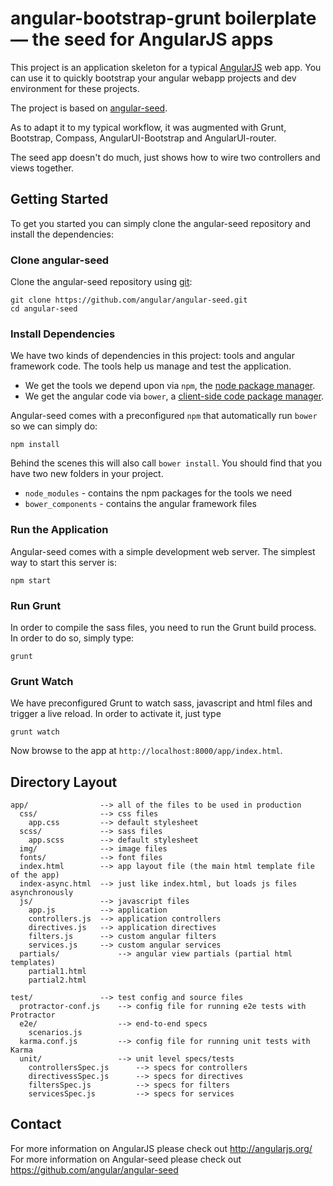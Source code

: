 # angular-bootstrap-grunt boilerplate — the seed for AngularJS apps

This project is an application skeleton for a typical [AngularJS](http://angularjs.org/) web app.
You can use it to quickly bootstrap your angular webapp projects and dev environment for these
projects.

The project is based on [angular-seed](https://github.com/angular/angular-seed). 

As to adapt it to my typical workflow, it was augmented with Grunt, Bootstrap, Compass, AngularUI-Bootstrap and AngularUI-router.

The seed app doesn't do much, just shows how to wire two controllers and views together.


## Getting Started

To get you started you can simply clone the angular-seed repository and install the dependencies:

### Clone angular-seed

Clone the angular-seed repository using [git][git]:

```
git clone https://github.com/angular/angular-seed.git
cd angular-seed
```

### Install Dependencies

We have two kinds of dependencies in this project: tools and angular framework code.  The tools help
us manage and test the application.

* We get the tools we depend upon via `npm`, the [node package manager][npm].
* We get the angular code via `bower`, a [client-side code package manager][bower].

Angular-seed comes with a preconfigured `npm` that automatically run `bower` so we can simply do:

```
npm install
```

Behind the scenes this will also call `bower install`.  You should find that you have two new
folders in your project.

* `node_modules` - contains the npm packages for the tools we need
* `bower_components` - contains the angular framework files

### Run the Application

Angular-seed comes with a simple development web server.  The simplest way to start
this server is:

```
npm start
```


### Run Grunt

In order to compile the sass files, you need to run the Grunt build process. In order to do so, simply type:

```
grunt
```

### Grunt Watch

We have preconfigured Grunt to watch sass, javascript and html files and trigger a live reload. In order to activate it,
just type

```
grunt watch
```

Now browse to the app at `http://localhost:8000/app/index.html`.



## Directory Layout

    app/                --> all of the files to be used in production
      css/              --> css files
        app.css         --> default stylesheet
      scss/             --> sass files
        app.scss        --> default stylesheet
      img/              --> image files
      fonts/            --> font files
      index.html        --> app layout file (the main html template file of the app)
      index-async.html  --> just like index.html, but loads js files asynchronously
      js/               --> javascript files
        app.js          --> application
        controllers.js  --> application controllers
        directives.js   --> application directives
        filters.js      --> custom angular filters
        services.js     --> custom angular services
      partials/             --> angular view partials (partial html templates)
        partial1.html
        partial2.html

    test/               --> test config and source files
      protractor-conf.js    --> config file for running e2e tests with Protractor
      e2e/                  --> end-to-end specs
        scenarios.js
      karma.conf.js         --> config file for running unit tests with Karma
      unit/                 --> unit level specs/tests
        controllersSpec.js      --> specs for controllers
        directivessSpec.js      --> specs for directives
        filtersSpec.js          --> specs for filters
        servicesSpec.js         --> specs for services


## Contact

For more information on AngularJS please check out http://angularjs.org/
For more information on Angular-seed please check out https://github.com/angular/angular-seed

[git]: http://git-scm.com/
[bower]: http://bower.io
[grunt]: http://gruntjs.com/
[bootstrap]: http://getbootstrap.com/
[angular-ui-bootstrap]: http://angular-ui.github.io/bootstrap/
[angular-ui-router]: https://github.com/angular-ui/ui-router
[sass]: http://sass-lang.com/
[compass]: http://compass-style.org/
[npm]: https://www.npmjs.org/
[node]: http://nodejs.org
[protractor]: https://github.com/angular/protractor
[jasmine]: http://pivotal.github.com/jasmine/
[karma]: http://karma-runner.github.io
[travis]: https://travis-ci.org/
[http-server]: https://github.com/nodeapps/http-server